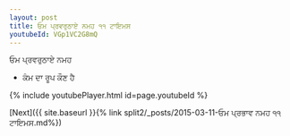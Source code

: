 ```yaml
---
layout: post
title: ਓਮ ਪ੍ਰਵਰੁਠਾਏ ਨਮਹ ੧੧ ਟਾਇਮਸ
youtubeId: VGp1VC2G8mQ
---
```

 
 
 ਓਮ ਪ੍ਰਵਰੁਠਾਏ ਨਮਹ  
 
 -  ਕੰਮ ਦਾ ਰੂਪ ਕੌਣ ਹੈ 
 
  
 
  
 
 
 
 
 
 


{% include youtubePlayer.html id=page.youtubeId %}
 
[Next]({{ site.baseurl }}{% link  split2/_posts/2015-03-11-ਓਮ ਪ੍ਰਭਾਵ ਨਮਹ ੧੧ ਟਾਇਮਸ.md%})
 
